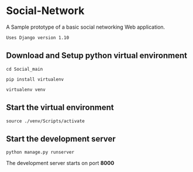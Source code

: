# Social-Network

A Sample prototype of a basic social networking Web application.

```
Uses Django version 1.10
```
## Download and Setup python virtual environment

```
cd Social_main

pip install virtualenv

virtualenv venv
```


## Start the virtual environment

```
source ./venv/Scripts/activate
```

## Start the development server

```
python manage.py runserver
```

The development server starts on port <B>8000</B>